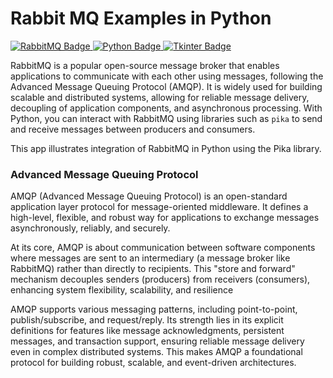 # Rabbit MQ Examples in Python

<p align="left">
    <a href="https://www.rabbitmq.com/">
        <img src="https://img.shields.io/badge/RabbitMQ-FF6600?logo=rabbitmq&logoColor=white&style=flat" alt="RabbitMQ Badge"/>
    </a>
    <a href="https://www.python.org/">
        <img src="https://img.shields.io/badge/Python-3776AB?logo=python&logoColor=white&style=flat" alt="Python Badge"/>
    </a>
    <a href="https://wiki.python.org/moin/TkInter">
        <img src="https://img.shields.io/badge/Tkinter-FFB000?logo=python&logoColor=white&style=flat" alt="Tkinter Badge"/>
    </a>
</p>

RabbitMQ is a popular open-source message broker that enables applications to communicate with each other using messages, following the Advanced Message Queuing Protocol (AMQP). It is widely used for building scalable and distributed systems, allowing for reliable message delivery, decoupling of application components, and asynchronous processing. With Python, you can interact with RabbitMQ using libraries such as `pika` to send and receive messages between producers and consumers.

This app illustrates integration of RabbitMQ in Python using the Pika library. 

### Advanced Message Queuing Protocol

AMQP (Advanced Message Queuing Protocol) is an open-standard application layer protocol for message-oriented middleware. It defines a high-level, flexible, and robust way for applications to exchange messages asynchronously, reliably, and securely.

At its core, AMQP is about communication between software components where messages are sent to an intermediary (a message broker like RabbitMQ) rather than directly to recipients. This "store and forward" mechanism decouples senders (producers) from receivers (consumers), enhancing system flexibility, scalability, and resilience

AMQP supports various messaging patterns, including point-to-point, publish/subscribe, and request/reply. Its strength lies in its explicit definitions for features like message acknowledgments, persistent messages, and transaction support, ensuring reliable message delivery even in complex distributed systems. This makes AMQP a foundational protocol for building robust, scalable, and event-driven architectures.
